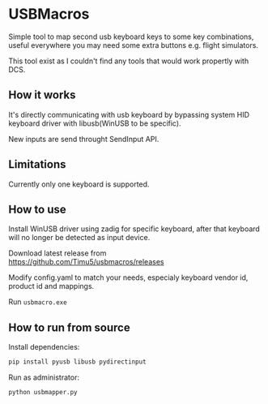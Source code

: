 # USBMacros

Simple tool to map second usb keyboard keys to some key combinations, useful everywhere you may need some extra buttons e.g. flight simulators.

This tool exist as I couldn't find any tools that would work propertly with DCS.


## How it works

It's directly communicating with usb keyboard by bypassing system HID keyboard driver with libusb(WinUSB to be specific). 

New inputs are send throught SendInput API.

## Limitations

Currently only one keyboard is supported.

## How to use

Install WinUSB driver using zadig for specific keyboard, after that keyboard will no longer be detected as input device. 

Download latest release from https://github.com/Timu5/usbmacros/releases

Modify config.yaml to match your needs, especialy keyboard vendor id, product id and mappings.

Run `usbmacro.exe`


## How to run from source

Install dependencies: 
```sh
pip install pyusb libusb pydirectinput
```

Run as administrator:
```sh
python usbmapper.py
```


